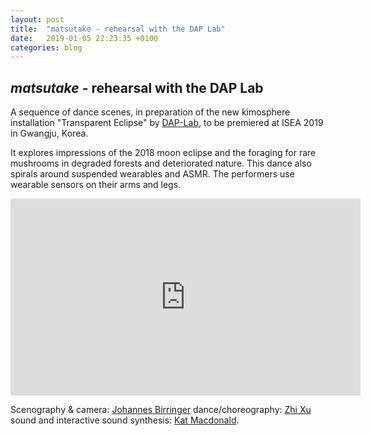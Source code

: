 ```yaml
---
layout: post
title:  "matsutake - rehearsal with the DAP Lab"
date:   2019-01-05 22:23:35 +0100
categories: blog
---
```


<h2><i>matsutake</i> - rehearsal with the DAP Lab</h2>

A sequence of dance scenes, in preparation of the new kimosphere installation "Transparent Eclipse" by [DAP-Lab][dap], to be premiered at ISEA 2019 in Gwangju, Korea.

It explores impressions of the 2018 moon eclipse and the foraging
for rare mushrooms in degraded forests and deteriorated nature. This dance also spirals around suspended wearables and ASMR. The performers use wearable sensors on their arms and legs. 

<iframe width="560" height="315" src="https://www.youtube.com/embed/jaMCP_6vPA8?si=_sL2BbUuZygDKGfl" title="YouTube video player" frameborder="0" allow="accelerometer; autoplay; clipboard-write; encrypted-media; gyroscope; picture-in-picture; web-share" referrerpolicy="strict-origin-when-cross-origin" allowfullscreen></iframe>

Scenography & camera: [Johannes Birringer][johan]
dance/choreography: [Zhi Xu][zhi]
sound and interactive sound synthesis: [Kat Macdonald][otherkat].

[matsu]: https://www.youtube.com/watch?v=jaMCP_6vPA8&t=263s&ab_channel=horstjohannes
[johan]: https://en.wikipedia.org/wiki/Johannes_Birringer
[dap]: https://dap-lab.brunel.ac.uk/
[zhi]: https://zhixu.org/
[otherkat]: https://otherkat.com/
